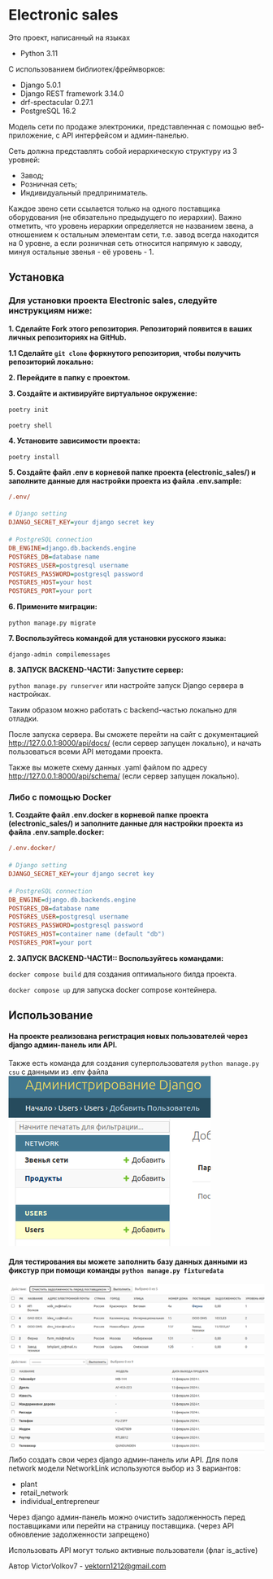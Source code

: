 # **Electronic sales**

Это проект, написанный на языках 

- Python 3.11

С использованием библиотек/фреймворков:
- Django 5.0.1
- Django REST framework 3.14.0
- drf-spectacular 0.27.1
- PostgreSQL 16.2

Модель сети по продаже электроники, представленная с помощью веб-приложение, с API интерфейсом и админ-панелью. 

Сеть должна представлять собой иерархическую структуру из 3 уровней:
* Завод;
* Розничная сеть;
* Индивидуальный предприниматель. 

Каждое звено сети ссылается только на одного поставщика оборудования (не обязательно предыдущего по иерархии). 
Важно отметить, что уровень иерархии определяется не названием звена, а отношением к остальным элементам сети, 
т.е. завод всегда находится на 0 уровне, а если розничная сеть относится напрямую к заводу, минуя остальные 
звенья - её уровень - 1.


## **Установка**
### Для установки проекта Electronic sales, следуйте инструкциям ниже:

**<p>1. Сделайте Fork этого репозитория. Репозиторий появится в ваших личных репозиториях на GitHub.</p>**

**1.1 Сделайте `git clone` форкнутого репозитория, чтобы получить репозиторий локально:**

**<p>2. Перейдите в папку с проектом.</p>**

**<p>3. Создайте и активируйте виртуальное окружение:</p>**

`poetry init`

`poetry shell`

**<p>4. Установите зависимости проекта:</p>**

`poetry install`

**<p>5. Создайте файл .env в корневой папке проекта (electronic_sales/) и заполните данные для настройки проекта из файла .env.sample:</p>**

```ini
/.env/

# Django setting
DJANGO_SECRET_KEY=your django secret key

# PostgreSQL connection
DB_ENGINE=django.db.backends.engine
POSTGRES_DB=database name
POSTGRES_USER=postgresql username
POSTGRES_PASSWORD=postgresql password
POSTGRES_HOST=your host
POSTGRES_PORT=your port
```

**<p>6. Примените миграции:</p>**

`python manage.py migrate`

**<p>7. Воспользуйтесь командой для установки русского языка:</p>**

`django-admin compilemessages`

**<p>8. ЗАПУСК BACKEND-ЧАСТИ: Запустите сервер:</p>**

`python manage.py runserver` или настройте запуск Django сервера в настройках.


Таким образом можно работать с backend-частью локально для отладки.

После запуска сервера. Вы сможете перейти на сайт с документацией http://127.0.0.1:8000/api/docs/ 
(если сервер запущен локально), и начать пользоваться всеми API методами проекта. 

Также вы можете схему данных .yaml файлом по адресу http://127.0.0.1:8000/api/schema/ (если сервер запущен локально).

### Либо с помощью Docker
**<p>1. Создайте файл .env.docker в корневой папке проекта (electronic_sales/) и заполните данные для настройки проекта из файла .env.sample.docker:</p>**
```ini
/.env.docker/

# Django setting
DJANGO_SECRET_KEY=your django secret key

# PostgreSQL connection
DB_ENGINE=django.db.backends.engine
POSTGRES_DB=database name
POSTGRES_USER=postgresql username
POSTGRES_PASSWORD=postgresql password
POSTGRES_HOST=container name (default "db")
POSTGRES_PORT=your port
```

**<p>2. ЗАПУСК BACKEND-ЧАСТИ:: Воспользуйтесь командами:</p>**

`docker compose build` для создания оптимального билда проекта.

`docker compose up` для запуска docker compose контейнера.




## **Использование**
#### На проекте реализована регистрация новых пользователей через django админ-панель или API.
Также есть команда для создания суперпользователя `python manage.py csu` с данными из .env файла
![img_1.png](readme_img/img_1.png)

#### Для тестирования вы можете заполнить базу данных данными из фикстур при помощи команды `python manage.py fixturedata`
![img_4.png](readme_img/img_4.png)
![img_3.png](readme_img/img_3.png)
Либо создать свои через django админ-панель или API. 
Для поля network модели NetworkLink используются выбор из 3 вариантов:
* plant
* retail_network
* individual_entrepreneur


Через django админ-панель можно очистить задолженность перед поставщиками или перейти на страницу поставщика. (через API
обновление задолженности запрещено)

Использовать API могут только активные пользователи (флаг is_active)

Автор
VictorVolkov7 - vektorn1212@gmail.com